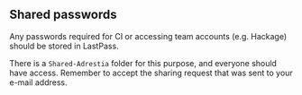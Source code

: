 ## Shared passwords

Any passwords required for CI or accessing team accounts
(e.g. Hackage) should be stored in LastPass.

There is a `Shared-Adrestia` folder for this purpose, and everyone
should have access. Remember to accept the sharing request that was
sent to your e-mail address.
